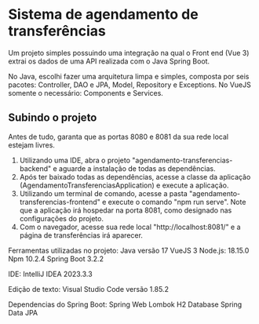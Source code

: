 # Sistema de agendamento de transferências

Um projeto simples possuindo uma integração na qual o Front end (Vue 3) extrai os dados de uma API realizada com o Java Spring Boot.

No Java, escolhi fazer uma arquitetura limpa e simples, composta por seis pacotes: Controller, DAO e JPA, Model, Repository e Exceptions.
No VueJS somente o necessário: Components e Services.

## Subindo o projeto

Antes de tudo, garanta que as portas 8080 e 8081 da sua rede local estejam livres.

1) Utilizando uma IDE, abra o projeto "agendamento-transferencias-backend" e aguarde a instalação de todas as dependências.
2) Após ter baixado todas as dependências, acesse a classe da aplicação (AgendamentoTransferenciasApplication) e execute a aplicação.
3) Utilizando um terminal de comando, acesse a pasta "agendamento-transferencias-frontend" e execute o comando "npm run serve". Note que a aplicação irá hospedar na porta 8081, como designado nas configurações do projeto.
4) Com o navegador, acesse sua rede local "http://localhost:8081/" e a página de transferências irá aparecer.

Ferramentas utilizadas no projeto:
	Java versão 17
	VueJS 3
	Node.js: 18.15.0
	Npm 10.2.4
	Spring Boot 3.2.2

IDE: 
	IntelliJ IDEA 2023.3.3

Edição de texto: 
	Visual Studio Code versão 1.85.2

Dependencias do Spring Boot:
	Spring Web
	Lombok
	H2 Database
	Spring Data JPA 
